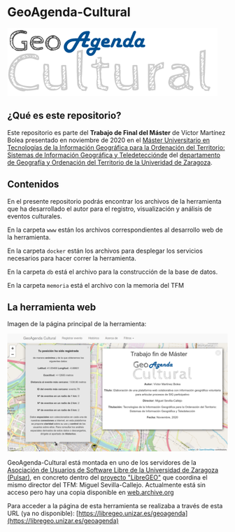 # GeoAgenda-Cultural

![](https://raw.githubusercontent.com/vmbolea/GeoAgenda-Cultural/main/images/logo_geoagendacultural.png)

## ¿Qué es este repositorio?

Este repositorio es parte del **Trabajo de Final del Máster** de Víctor Martínez Bolea presentado en noviembre de 2020 en el [Máster Universitario en Tecnologías de la Información Geográfica para la Ordenación del Territorio: Sistemas de Información Geográfica y Teledetecciónde](https://estudios.unizar.es/estudio/ver?id=608) del [departamento de Geografía y Ordenación del Territorio de la Univeridad de Zaragoza](https://geografía.unizar.es).

## Contenidos

En el presente repositorio podrás encontrar los archivos de la herramienta que ha desarrollado el autor para el registro, visualización y análisis de eventos culturales.

En la carpeta `www` están los archivos correspondientes al desarrollo web de la herramienta.

En la carpeta `docker` están los archivos para desplegar los servicios necesarios para hacer correr la herramienta.

En la carpeta `db` está el archivo para la construcción de la base de datos.

En la carpeta `memoria` está el archivo con la memoria del TFM

## La herramienta web

Imagen de la página principal de la herramienta:

![](https://raw.githubusercontent.com/vmbolea/GeoAgenda-Cultural/main/images/captura_web.png)

GeoAgenda-Cultural está montada en uno de los servidores de la [Asociación de Usuarios de Software Libre de la Universidad de Zaragoza (Pulsar)](https://www.pulsar.unizar.es/), en concreto dentro del [proyecto "LibreGEO"](https://libregeo.unizar.es/) que coordina el mismo director del TFM: Miguel Sevilla-Callejo. Actualmente está sin acceso pero hay una copia disponible en [web.archive.org](https://web.archive.org/web/20210615100158/https://libregeo.unizar.es/)

Para acceder a la página de esta herramienta se realizaba a través de esta URL (ya no disponible): [https://libregeo.unizar.es/geoagenda](https://libregeo.unizar.es/geoagenda) 
